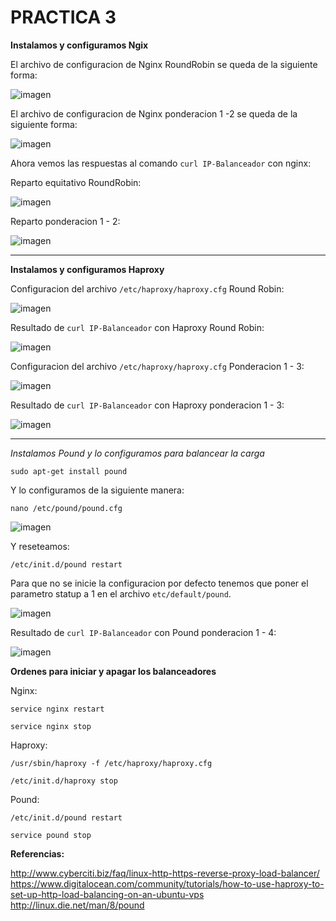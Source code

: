 

# **PRACTICA 3**

**Instalamos y configuramos Ngix**

El archivo de configuracion de Nginx RoundRobin se queda de la siguiente forma:

![imagen](https://github.com/AlejandroRP/swap1516/blob/master/Practica3/Imagenes/3-1-1%20Configuracion%20NGINX%20RoundRobin.JPG)

El archivo de configuracion de Nginx ponderacion 1 -2 se queda de la siguiente forma:

![imagen](https://github.com/AlejandroRP/swap1516/blob/master/Practica3/Imagenes/3-1-3%20Configuracion%20NGINX%20ponderacion.JPG)

Ahora vemos las respuestas al comando `curl IP-Balanceador` con nginx: 

Reparto equitativo RoundRobin:

![imagen](https://github.com/AlejandroRP/swap1516/blob/master/Practica3/Imagenes/3-1-2%20Funcionamiento%20NGINX%20RoundRobin.JPG)

Reparto ponderacion 1 - 2:

![imagen](https://github.com/AlejandroRP/swap1516/blob/master/Practica3/Imagenes/3-1-4%20Funcionamiento%20NGINX%20ponderacion.JPG)

-------------------------

**Instalamos y configuramos Haproxy**

Configuracion del archivo `/etc/haproxy/haproxy.cfg` Round Robin:

![imagen](https://github.com/AlejandroRP/swap1516/blob/master/Practica3/Imagenes/3-2-1%20Configuracion%20HAPROXY%20RoundRobin.JPG)

Resultado de `curl IP-Balanceador` con Haproxy Round Robin:

![imagen](https://github.com/AlejandroRP/swap1516/blob/master/Practica3/Imagenes/3-2-2%20Funcionamiento%20HAPROXY%20RoundRobin.JPG)

Configuracion del archivo `/etc/haproxy/haproxy.cfg` Ponderacion 1 - 3:

![imagen](https://github.com/AlejandroRP/swap1516/blob/master/Practica3/Imagenes/3-2-3%20Configuracion%20HAPROXY%20ponderacion.JPG)

Resultado de `curl IP-Balanceador` con Haproxy ponderacion 1 - 3:

![imagen](https://github.com/AlejandroRP/swap1516/blob/master/Practica3/Imagenes/3-2-4%20Funcionamiento%20HAPROXY%20ponderacion.JPG)

-------------------------

*Instalamos Pound y lo configuramos para balancear la carga*

`sudo apt-get install pound`

Y lo configuramos de la siguiente manera:

`nano /etc/pound/pound.cfg`

![imagen](https://github.com/AlejandroRP/swap1516/blob/master/Practica3/Imagenes/3-3-1%20Configuracion%20POUND%20prioridades.JPG)

Y reseteamos:

`/etc/init.d/pound restart`

Para que no se inicie la configuracion por defecto tenemos que poner el parametro statup a 1 en el archivo `etc/default/pound`.

![imagen](https://github.com/AlejandroRP/swap1516/blob/master/Practica3/Imagenes/3-3-2%20Modificar%20startup%3D1.JPG)

Resultado de `curl IP-Balanceador` con Pound ponderacion 1 - 4:

![imagen](https://github.com/AlejandroRP/swap1516/blob/master/Practica3/Imagenes/3-3-3%20Funcionamiento%20POUND%20prioridades.JPG)

**Ordenes para iniciar y apagar los balanceadores**

Nginx:

`service nginx restart`

`service nginx stop`

Haproxy:

`/usr/sbin/haproxy -f /etc/haproxy/haproxy.cfg`

`/etc/init.d/haproxy stop`

Pound:

`/etc/init.d/pound restart`

`service pound stop`


**Referencias:**

http://www.cyberciti.biz/faq/linux-http-https-reverse-proxy-load-balancer/
https://www.digitalocean.com/community/tutorials/how-to-use-haproxy-to-set-up-http-load-balancing-on-an-ubuntu-vps
http://linux.die.net/man/8/pound


